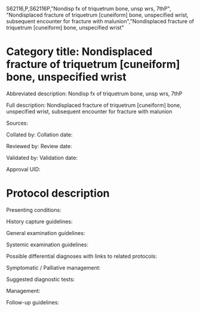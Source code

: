 S62116,P,S62116P,"Nondisp fx of triquetrum bone, unsp wrs, 7thP", "Nondisplaced fracture of triquetrum [cuneiform] bone, unspecified wrist, subsequent encounter for fracture with malunion","Nondisplaced fracture of triquetrum [cuneiform] bone, unspecified wrist"
# Category title: Nondisplaced fracture of triquetrum [cuneiform] bone, unspecified wrist

Abbreviated description: Nondisp fx of triquetrum bone, unsp wrs, 7thP

Full description: Nondisplaced fracture of triquetrum [cuneiform] bone, unspecified wrist, subsequent encounter for fracture with malunion

Sources:

Collated by:
Collation date:

Reviewed by:
Review date:

Validated by:
Validation date:

Approval UID:

# Protocol description

Presenting conditions:

History capture guidelines:

General examination guidelines:

Systemic examination guidelines:

Possible differential diagnoses with links to related protocols:

Symptomatic / Palliative management:

Suggested diagnostic tests:

Management:

Follow-up guidelines:

